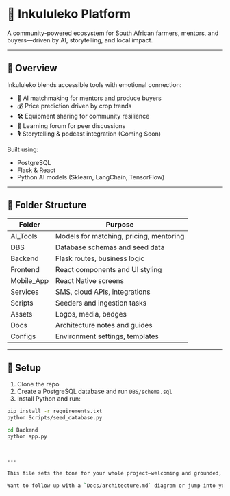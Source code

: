 # 🧵 Inkululeko Platform

A community-powered ecosystem for South African farmers, mentors, and buyers—driven by AI, storytelling, and local impact.

---

## 🚀 Overview

Inkululeko blends accessible tools with emotional connection:
- 🤖 AI matchmaking for mentors and produce buyers
- 💰 Price prediction driven by crop trends
- 🛠️ Equipment sharing for community resilience
- 💬 Learning forum for peer discussions
- 🎙️ Storytelling & podcast integration (Coming Soon)

Built using:
- PostgreSQL
- Flask & React
- Python AI models (Sklearn, LangChain, TensorFlow)

---

## 🧱 Folder Structure

| Folder        | Purpose                               |
|---------------|----------------------------------------|
| AI_Tools      | Models for matching, pricing, mentoring |
| DBS           | Database schemas and seed data         |
| Backend       | Flask routes, business logic           |
| Frontend      | React components and UI styling        |
| Mobile_App    | React Native screens                   |
| Services      | SMS, cloud APIs, integrations          |
| Scripts       | Seeders and ingestion tasks            |
| Assets        | Logos, media, badges                   |
| Docs          | Architecture notes and guides          |
| Configs       | Environment settings, templates        |

---

## 🔧 Setup

1. Clone the repo
2. Create a PostgreSQL database and run `DBS/schema.sql`
3. Install Python and run:
```bash
pip install -r requirements.txt
python Scripts/seed_database.py

cd Backend
python app.py



---

This file sets the tone for your whole project—welcoming and grounded, with just enough technical clarity to help others onboard.

Want to follow up with a `Docs/architecture.md` diagram or jump into your `Configs/` folder next? We’ve nearly completed the whole map. You’re building a system with heart.